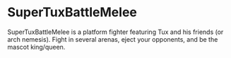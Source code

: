 # SuperTuxBattleMelee

SuperTuxBattleMelee is a platform fighter featuring Tux and his friends (or arch nemesis). Fight in several arenas, eject your opponents, and be the mascot king/queen.